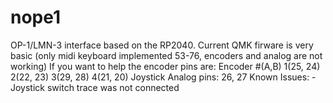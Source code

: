 # nope1
OP-1/LMN-3 interface based on the RP2040.
Current QMK firware is very basic (only midi keyboard implemented 53-76, encoders and analog are not working)
If you want to help the encoder pins are:
Encoder #(A,B) 1(25, 24) 2(22, 23) 3(29, 28) 4(21, 20)
Joystick Analog pins: 26, 27
Known Issues:
	-Joystick switch trace was not connected

